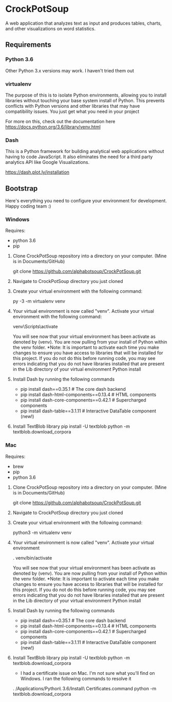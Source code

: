 # CrockPotSoup

A web application that analyzes text as input and produces tables, charts, and other visualizations
on word statistics.

## Requirements
### Python 3.6 
Other Python 3.x versions may work. I haven't tried them out

### virtualenv
The purpose of this is to isolate Python environments,
allowing you to install libraries without touching your base system install
of Python. This prevents conflicts with Python versions and other libraries
that may have compatibility issues. You just get what you need in your project

For more on this, check out the documentation here
https://docs.python.org/3.6/library/venv.html


### Dash
This is a Python framework for building analytical web applications without 
having to code JavaScript. It also eliminates the need for a third party analytics
API like Google Visualizations.

https://dash.plot.ly/installation


## Bootstrap 
Here's everything you need to configure your environment for development. Happy coding team :)

### Windows
Requires:
- python 3.6
- pip

1. Clone CrockPotSoup repository into a directory on your computer. (Mine is in Documents/GitHub)

    git clone https://github.com/alphabotsoup/CrockPotSoup.git

2. Navigate to CrockPotSoup directory you just cloned

3. Create your virtual environment with the following command:

    py -3 -m virtualenv venv

4. Your virtual environment is now called "venv". Activate your virtual environment with the
following command:

    venv\Scripts\activate
     
    You will see now that your virtual environment has been activate as denoted by (venv). 
    You are now pulling from your install of Python within the venv folder.
    *Note: It is important to activate each time you make changes to ensure you have access to libraries that will be     installed for this project. If you do not do this before running code, you may see errors indicating that you do not have libraries installed that are present in the Lib directory of your virtual environment Python install

5. Install Dash by running the following commands
    - pip install dash==0.35.1  # The core dash backend
    - pip install dash-html-components==0.13.4  # HTML components
    - pip install dash-core-components==0.42.1  # Supercharged components
    - pip install dash-table==3.1.11  # Interactive DataTable component (new!)


6. Install TextBlob library
    pip install -U textblob
    python -m textblob.download_corpora


### Mac
Requires:
- brew
- pip
- python 3.6

1. Clone CrockPotSoup repository into a directory on your computer. (Mine is in Documents/GitHub)

    git clone https://github.com/alphabotsoup/CrockPotSoup.git

2. Navigate to CrockPotSoup directory you just cloned


3. Create your virtual environment with the following command:

    python3 -m virtualenv venv


4. Your virtual environment is now called "venv". Activate your virtual environment 
    
    . venv/bin/activate
    
    You will see now that your virtual environment has been activate as denoted by (venv). 
    You are now pulling from your install of Python within the venv folder.
    *Note: It is important to activate each time you make changes to ensure you have access to libraries that will be installed for this project. If you do not do this before running code, you may see errors indicating that you do not have libraries installed that are present in the Lib directory of your virtual environment Python install

    

5. Install Dash by running the following commands
    - pip install dash==0.35.1  # The core dash backend
    - pip install dash-html-components==0.13.4  # HTML components
    - pip install dash-core-components==0.42.1  # Supercharged components
    - pip install dash-table==3.1.11  # Interactive DataTable component (new!)


6. Install TextBlob library
    pip install -U textblob
    python -m textblob.download_corpora
    
    * I had a certificate issue on Mac. I'm not sure what you'll find on Windows. I ran the following
    commands to resolve it
    
    . /Applications/Python\ 3.6/Install\ Certificates.command 
    python -m textblob.download_corpora

     
